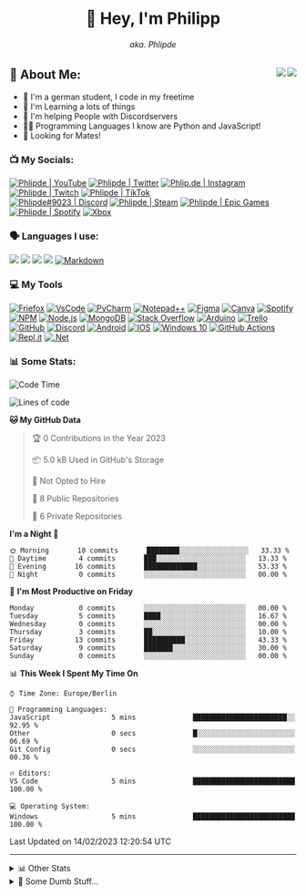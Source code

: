<h1 align="center">👋 Hey, I'm Philipp </h1>
<h6 align="center"> aka. Phlipde </h6>
<img  align="right" src="https://badges.pufler.dev/visits/phlipde/phlipde?style=flat-square&color=1199ff&labelColor=222222" />
<img  align="right" src="https://badges.pufler.dev/years/phlipde?label=Account%20Age&style=flat-square&color=1199ff&labelColor=222222" />

## 👤 About Me:

- 👋 I'm a german student, I code in my freetime
- 📖 I'm Learning a lots of things
- 🤝 I'm helping People with Discordservers
- 👨‍💻 Programming Languages I know are Python and JavaScript!
- 👀 Looking for Mates!

### 📺 My Socials:
[<img alt="Phlipde | YouTube" src="https://img.shields.io/badge/Phlipde-%23FF0000.svg?style=for-the-badge&logo=YouTube&logoColor=white" />][youtube]
[<img alt="Phlipde | Twitter" src="https://img.shields.io/badge/Phlipde-%231DA1F2.svg?style=for-the-badge&logo=Twitter&logoColor=white" />][twitter]
[<img alt="Phlip.de | Instagram" src="https://img.shields.io/badge/Phlip.de-%23E4405F.svg?style=for-the-badge&logo=Instagram&logoColor=white" />][instagram]
[<img alt="Phlipde | Twitch" src="https://img.shields.io/badge/Phlipde-%239146FF.svg?style=for-the-badge&logo=Twitch&logoColor=white"/>][twitch]
[<img alt="Phlipde | TikTok" src="https://img.shields.io/badge/Phlipde-%23000000.svg?style=for-the-badge&logo=TikTok&logoColor=white"/>][tiktok]
<br>
[<img alt="Phlipde#9023 | Discord" src="https://img.shields.io/badge/Phlipde-%237289DA.svg?style=for-the-badge&logo=discord&logoColor=white" />][discord]
[<img alt="Phlipde | Steam" src="https://img.shields.io/badge/steam-%23000000.svg?style=for-the-badge&logo=steam&logoColor=white"/>][steam]
[<img alt="Phlipde | Epic Games" src="https://img.shields.io/badge/epicgames-%23313131.svg?style=for-the-badge&logo=epicgames&logoColor=white"/>][epic]
[<img alt="Phlipde | Spotify" src="https://img.shields.io/badge/Spotify-1ED760?style=for-the-badge&logo=spotify&logoColor=white" />][spotify]
[<img alt="Xbox" src="https://img.shields.io/badge/Phlipde-%23107C10.svg?style=for-the-badge&logo=Xbox&logoColor=white"/>][xbox]
<br />

### 🗣 Languages I use:
[<img src="https://img.shields.io/badge/HTML5-E34F26?style=for-the-badge&logo=html5&logoColor=white"/>][ph]
[<img src="https://img.shields.io/badge/CSS3-1572B6?style=for-the-badge&logo=css3&logoColor=white"/>][ph]
[<img src="https://img.shields.io/badge/JavaScript-323330?style=for-the-badge&logo=javascript&logoColor=F7DF1E"/>][ph]
[<img src="https://img.shields.io/badge/Python-3776AB?style=for-the-badge&logo=python&logoColor=white"/>][ph]
[<img alt="Markdown" src="https://img.shields.io/badge/markdown-%23000000.svg?style=for-the-badge&logo=markdown&logoColor=white"/>][ph]
<br />

### 💻 My Tools
[<img alt="Friefox" src="https://img.shields.io/badge/Firefox_Browser-FF7139?style=for-the-badge&logo=Firefox-Browser&logoColor=white" />][ph]
[<img alt="VsCode" src="https://img.shields.io/badge/Visual_Studio_Code-0078D4?style=for-the-badge&logo=visual%20studio%20code&logoColor=white" />][ph]
[<img alt="PyCharm" src="https://img.shields.io/badge/pycharm-143?style=for-the-badge&logo=pycharm&logoColor=black&color=black&labelColor=green" />][ph]
[<img alt="Notepad++" src="https://img.shields.io/badge/Notepad++-90E59A.svg?style=for-the-badge&logo=notepad%2B%2B&logoColor=black" />][ph]
[<img alt="Figma" src="https://img.shields.io/badge/Figma-F24E1E?style=for-the-badge&logo=figma&logoColor=white" />][ph]
[<img alt="Canva" src="https://img.shields.io/badge/Canva-%2300C4CC.svg?&style=for-the-badge&logo=Canva&logoColor=white" />][ph]
[<img alt="Spotify" src="https://img.shields.io/badge/Spotify-1ED760?&style=for-the-badge&logo=spotify&logoColor=white" />][ph]
[<img alt="NPM" src="https://img.shields.io/badge/npm-CB3837?style=for-the-badge&logo=npm&logoColor=white" />][ph]
[<img alt="Node.js" src="https://img.shields.io/badge/Node.js-43853D?style=for-the-badge&logo=node-dot-js&logoColor=white" />][ph]
[<img alt="MongoDB" alt="" src="https://img.shields.io/badge/MongoDB-4EA94B?style=for-the-badge&logo=mongodb&logoColor=white" />][ph]
[<img alt="Stack Overflow" src="https://img.shields.io/badge/Stack_Overflow-FE7A16?style=for-the-badge&logo=stack-overflow&logoColor=white" />][ph]
[<img alt="Arduino" src="https://img.shields.io/badge/-Arduino-00979D?style=for-the-badge&logo=Arduino&logoColor=white"/>][ph]
[<img alt="Trello" src="https://img.shields.io/badge/Trello-%23026AA7.svg?style=for-the-badge&logo=Trello&logoColor=white"/>][ph]
[<img alt="GitHub" src="https://img.shields.io/badge/GitHub-100000?style=for-the-badge&logo=github&logoColor=white" />][ph]
[<img alt="Discord" src="https://img.shields.io/badge/Discord-7289DA?style=for-the-badge&logo=discord&logoColor=white" />][ph]
[<img alt="Android" src="https://img.shields.io/badge/Android-3DDC84?style=for-the-badge&logo=android&logoColor=white" />][ph]
[<img alt="IOS" src="https://img.shields.io/badge/iOS-000000?style=for-the-badge&logo=ios&logoColor=white">][ph]
[<img alt="Windows 10" src="https://img.shields.io/badge/Windows-0078D6?style=for-the-badge&logo=windows&logoColor=white" />][ph]
[<img alt="GitHub Actions" src="https://img.shields.io/badge/githubactions-%232671E5.svg?style=for-the-badge&logo=githubactions&logoColor=white"/>][ph]
[<img alt="Repl.it" src="https://img.shields.io/badge/Repl.it-%230D101E.svg?style=for-the-badge&logo=Repl.it&logoColor=white"/>][ph]
[<img alt=".Net" src="https://img.shields.io/badge/.NET-5C2D91?style=for-the-badge&logo=.net&logoColor=white"/>][ph]
<br />


### 📊 Some Stats:

<!--START_SECTION:waka-->
![Code Time](http://img.shields.io/badge/Code%20Time-85%20hrs%2021%20mins-blue)

![Lines of code](https://img.shields.io/badge/From%20Hello%20World%20I%27ve%20Written--155%20Thousand%20lines%20of%20code-blue)

**🐱 My GitHub Data** 

> 🏆 0 Contributions in the Year 2023
 > 
> 📦 5.0 kB Used in GitHub's Storage 
 > 
> 🚫 Not Opted to Hire
 > 
> 📜 8 Public Repositories 
 > 
> 🔑 6 Private Repositories  
 > 
**I'm a Night 🦉** 

```text
🌞 Morning       10 commits       ████████░░░░░░░░░░░░░░░░░   33.33 % 
🌆 Daytime        4 commits       ███░░░░░░░░░░░░░░░░░░░░░░   13.33 % 
🌃 Evening       16 commits       █████████████░░░░░░░░░░░░   53.33 % 
🌙 Night          0 commits       ░░░░░░░░░░░░░░░░░░░░░░░░░   00.00 % 

```
📅 **I'm Most Productive on Friday** 

```text
Monday           0 commits       ░░░░░░░░░░░░░░░░░░░░░░░░░   00.00 % 
Tuesday          5 commits       ████░░░░░░░░░░░░░░░░░░░░░   16.67 % 
Wednesday        0 commits       ░░░░░░░░░░░░░░░░░░░░░░░░░   00.00 % 
Thursday         3 commits       ██░░░░░░░░░░░░░░░░░░░░░░░   10.00 % 
Friday          13 commits       ██████████░░░░░░░░░░░░░░░   43.33 % 
Saturday         9 commits       ███████░░░░░░░░░░░░░░░░░░   30.00 % 
Sunday           0 commits       ░░░░░░░░░░░░░░░░░░░░░░░░░   00.00 % 

```


📊 **This Week I Spent My Time On** 

```text
⌚︎ Time Zone: Europe/Berlin

💬 Programming Languages: 
JavaScript               5 mins              ███████████████████████░░   92.95 % 
Other                    0 secs              █░░░░░░░░░░░░░░░░░░░░░░░░   06.69 % 
Git Config               0 secs              ░░░░░░░░░░░░░░░░░░░░░░░░░   00.36 % 

🔥 Editors: 
VS Code                  5 mins              █████████████████████████   100.00 % 

💻 Operating System: 
Windows                  5 mins              █████████████████████████   100.00 % 

```


 Last Updated on 14/02/2023 12:20:54 UTC
<!--END_SECTION:waka-->

******

<details>
  <summary>📊 Other Stats</summary>
  <br>
<img src="https://github-readme-stats.vercel.app/api?username=phlipde&show_icons=true&theme=algolia&hide_border=true" />
<img src="https://github-readme-stats.vercel.app/api/top-langs/?username=phlipde&theme=algolia&hide_border=true&layout=compact" />
<br>
<img border-radius="25px" src="https://activity-graph.herokuapp.com/graph?username=Phlipde&theme=github&hide_border=true" />
  <br>
</details>

<details>
  <summary>🧭 Some Dumb Stuff...</summary>
 
  <br />
 <a href="https://discord.com/users/547856031229935694">
  <img src="https://lanyard-profile-readme.vercel.app/api/547856031229935694?hideTimestamp=true&idleMessage=Just%20chillin'%20at%20the%20moment..." align="right" />
</a>
 
  <img alt="Twitch Status" src="https://img.shields.io/twitch/status/phlipde?color=%236441a5&label=Twitch&logo=Twitch&style=flat-square" href="https://twitch.tv/phlipde
">
  <img alt="Discord" src="https://img.shields.io/discord/698181577271672884?color=%235865F2&label=Discord&logo=Discord&logoColor=%235865F2&style=flat-square">
 

 
 ![status](https://dev.discordprofiles.me/badge/status/547856031229935694?simple=true&style=flat-square&label=Currently)
 ![playing](https://dev.discordprofiles.me/badge/playing/547856031229935694?simple=true&style=flat-square)
 ![VsCode](https://dev.discordprofiles.me/badge/vscode/547856031229935694?simple=true&style=flat-square)
[![Spotify](https://dev.discordprofiles.me/badge/spotify/547856031229935694?simple=true&style=flat-square)](https://dev.discordprofiles.me/openspotify/547856031229935694)
 
 
 
  <br />
</details>

<!-- ![Updated Badge](https://badges.pufler.dev/updated/phlipde/phlipde?style=flat-square&color=1199ff&labelColor=222222) -->



[youtube]: https://www.youtube.com/channel/UC7jgTSm-klMyWXtE59xOG-A/ " Phlipde "
[twitter]: https://twitter.com/phlipde/ " Phlipde "
[instagram]: https://instagram.com/phlip.de/ " Phlip.de "
[discord]: https://discordapp.com/users/547856031229935694 " Phlipde#9023 "
[twitch]: https://twitch.tv/phlipde " Phlipde "
[tiktok]: https://tiktok.com/@phlipde " Phlipde "
[epic]: ## " Name: Phlipde "
[steam]: ## " Friend Code: 1041086826 "
[spotify]: https://github.com/Phlipde " Phlipde "
[xbox]: ## " Phlipde "
[ph]: ##
